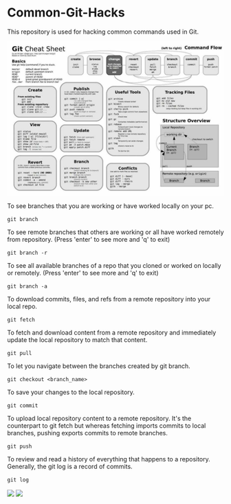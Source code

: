# Common-Git-Hacks
This repository is used for hacking common commands used in Git.

<img src="img/image.jpg" align="center" width="800">

To see branches that you are working or have worked locally on your pc.
```
git branch
```
To see remote branches that others are working or all have worked remotely from repository. (Press 'enter' to see more and 'q' to exit)
```
git branch -r
```
To see all available branches of a repo that you cloned or worked on locally or remotely. (Press 'enter' to see more and 'q' to exit)
```
git branch -a 
```
To download commits, files, and refs from a remote repository into your local repo.
```
git fetch
```
To fetch and download content from a remote repository and immediately update the local repository to match that content.
```
git pull
```
To let you navigate between the branches created by git branch.
```
git checkout <branch_name>
```
To save your changes to the local repository.
```
git commit
```
To upload local repository content to a remote repository. It's the counterpart to git fetch but whereas fetching imports commits to local branches, pushing exports commits to remote branches.
```
git push
```
To review and read a history of everything that happens to a repository. Generally, the git log is a record of commits.
```
git log
```
<img src="img/git1.jpg" align="center" width="800">

<img src="img/git2.jpg" align="center" width="800">
